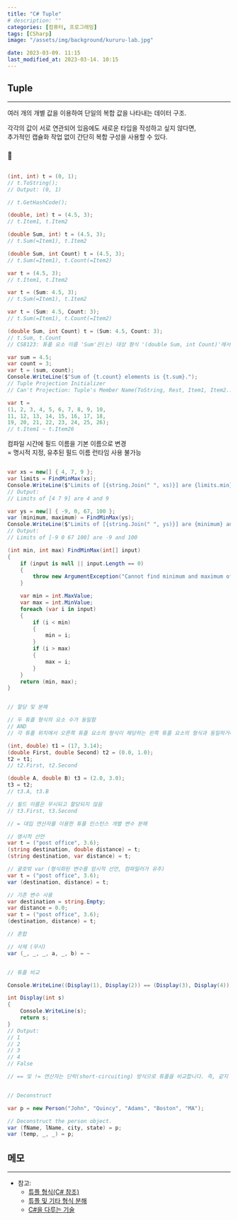 ```yaml
---
title: "C# Tuple"
# description: ""
categories: [컴퓨터, 프로그래밍]
tags: [CSharp]
image: "/assets/img/background/kururu-lab.jpg"

date: 2023-03-09. 11:15
last_modified_at: 2023-03-14. 10:15
---
```


## Tuple

---

여러 개의 개별 값을 이용하여 단일의 복합 값을 나타내는 데이터 구조.  

각각의 값이 서로 연관되어 있음에도 새로운 타입을 작성하고 싶지 않다면,  
추가적인 캡슐화 작업 없이 간단히 복합 구성을 사용할 수 있다.  

### 🫧

```cs

(int, int) t = (0, 1);
// t.ToString();
// Output: (0, 1)

// t.GetHashCode();

(double, int) t = (4.5, 3);
// t.Item1, t.Item2

(double Sum, int) t = (4.5, 3);
// t.Sum(=Item1), t.Item2

(double Sum, int Count) t = (4.5, 3);
// t.Sum(=Item1), t.Count(=Item2)

var t = (4.5, 3);
// t.Item1, t.Item2

var t = (Sum: 4.5, 3);
// t.Sum(=Item1), t.Item2

var t = (Sum: 4.5, Count: 3);  
// t.Sum(=Item1), t.Count(=Item2)

(double Sum, int Count) t = (Sum: 4.5, Count: 3);
// t.Sum, t.Count
// CS8123: 튜플 요소 이름 'Sum'은(는) 대상 형식 '(double Sum, int Count)'에서 다른 이름이 지정되었거나 이름이 지정되지 않았기 때문에 무시됩니다.

var sum = 4.5;
var count = 3;
var t = (sum, count);
Console.WriteLine($"Sum of {t.count} elements is {t.sum}.");
// Tuple Projection Initializer  
// Can't Projection: Tuple's Member Name(ToString, Rest, Item1, Item2...), Already Used

var t = 
(1, 2, 3, 4, 5, 6, 7, 8, 9, 10,
11, 12, 13, 14, 15, 16, 17, 18,
19, 20, 21, 22, 23, 24, 25, 26);
// t.Item1 ~ t.Item26

```

컴파일 시간에 필드 이름을 기본 이름으로 변경  
= 명시적 지정, 유추된 필드 이름 런타임 사용 불가능  

```cs

var xs = new[] { 4, 7, 9 };
var limits = FindMinMax(xs);
Console.WriteLine($"Limits of [{string.Join(" ", xs)}] are {limits.min} and {limits.max}");
// Output:
// Limits of [4 7 9] are 4 and 9

var ys = new[] { -9, 0, 67, 100 };
var (minimum, maximum) = FindMinMax(ys);
Console.WriteLine($"Limits of [{string.Join(" ", ys)}] are {minimum} and {maximum}");
// Output:
// Limits of [-9 0 67 100] are -9 and 100

(int min, int max) FindMinMax(int[] input)
{
    if (input is null || input.Length == 0)
    {
        throw new ArgumentException("Cannot find minimum and maximum of a null or empty array.");
    }

    var min = int.MaxValue;
    var max = int.MinValue;
    foreach (var i in input)
    {
        if (i < min)
        {
            min = i;
        }
        if (i > max)
        {
            max = i;
        }
    }
    return (min, max);
}

```

```cs

// 할당 및 분해

// 두 튜플 형식의 요소 수가 동일함
// AND
// 각 튜플 위치에서 오른쪽 튜플 요소의 형식이 해당하는 왼쪽 튜플 요소의 형식과 동일하거나 해당 형식으로 암시적으로 변환 가능함

(int, double) t1 = (17, 3.14);
(double First, double Second) t2 = (0.0, 1.0);
t2 = t1;
// t2.First, t2.Second

(double A, double B) t3 = (2.0, 3.0);
t3 = t2;
// t3.A, t3.B

// 필드 이름은 무시되고 할당되지 않음
// t3.First, t3.Second

// = 대입 연산자를 이용한 튜플 인스턴스 개별 변수 분해

// 명시적 선언
var t = ("post office", 3.6);
(string destination, double distance) = t;
(string destination, var distance) = t;

// 괄호밖 var (형식화된 변수를 암시적 선언, 컴파일러가 유추)
var t = ("post office", 3.6);
var (destination, distance) = t;

// 기존 변수 사용
var destination = string.Empty;
var distance = 0.0;
var t = ("post office", 3.6);
(destination, distance) = t;

// 혼합  

// 삭제 (무시)
var (_, _, _, a, _, b) = ~

```

```cs

// 튜플 비교  

Console.WriteLine((Display(1), Display(2)) == (Display(3), Display(4)));

int Display(int s)
{
    Console.WriteLine(s);
    return s;
}
// Output:
// 1
// 2
// 3
// 4
// False

// == 및 != 연산자는 단락(short-circuiting) 방식으로 튜플을 비교합니다. 즉, 같지 않은 요소 쌍을 충족하거나 튜플의 끝에 도달하는 즉시 연산이 중지됩니다. 그러나 다음 예제와 같이 비교하기 전에 ‘모든’ 튜플 요소가 평가됩니다.

```

```cs

// Deconstruct  

var p = new Person("John", "Quincy", "Adams", "Boston", "MA");

// Deconstruct the person object.
var (fName, lName, city, state) = p;
var (temp, _, _) = p;
```

## 메모

---

- 참고:
  - [튜플 형식(C# 참조)](https://learn.microsoft.com/ko-kr/dotnet/csharp/language-reference/builtin-types/value-tuples)
  - [튜플 및 기타 형식 분해](https://learn.microsoft.com/ko-kr/dotnet/csharp/fundamentals/functional/deconstruct)
  - [C#을 다루는 기술](https://thebook.io/080201/)
